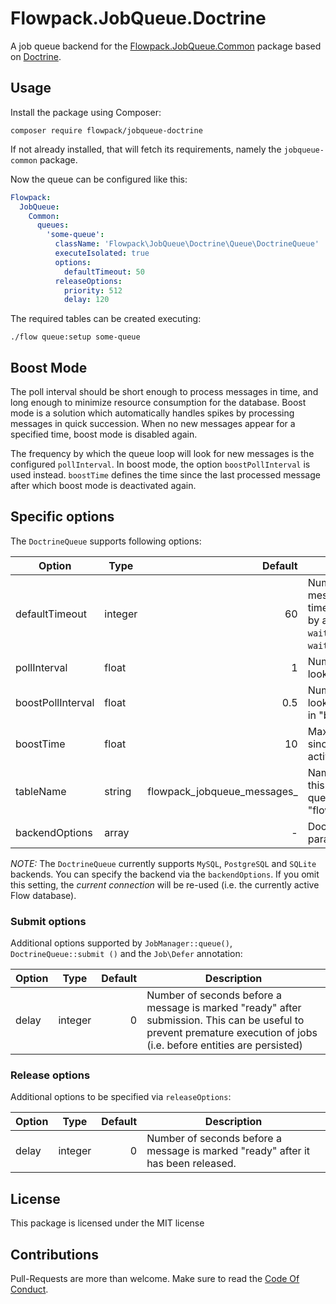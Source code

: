 # Flowpack.JobQueue.Doctrine

A job queue backend for the [Flowpack.JobQueue.Common](https://github.com/Flowpack/jobqueue-common) package based on [Doctrine](http://www.doctrine-project.org/).

## Usage

Install the package using Composer:

```
composer require flowpack/jobqueue-doctrine
```

If not already installed, that will fetch its requirements, namely the 
`jobqueue-common` package.

Now the queue can be configured like this:

```yaml
Flowpack:
  JobQueue:
    Common:
      queues:
        'some-queue':
          className: 'Flowpack\JobQueue\Doctrine\Queue\DoctrineQueue'
          executeIsolated: true
          options:
            defaultTimeout: 50
          releaseOptions:
            priority: 512
            delay: 120
```

The required tables can be created executing:

```
./flow queue:setup some-queue
```

## Boost Mode

The poll interval should be short enough to process messages in time, and long
enough to minimize resource consumption for the database. Boost mode is a 
solution which automatically handles spikes by processing messages in quick 
succession. When no new messages appear for a specified time, boost mode is
disabled again.

The frequency by which the queue loop will look for new messages is the 
configured `pollInterval`. In boost mode, the option `boostPollInterval` is 
used instead. `boostTime` defines the time since the last processed message 
after which boost mode is deactivated again.

## Specific options

The `DoctrineQueue` supports following options:

| Option            | Type    |                                 Default | Description                                                                                                                                                             |
|-------------------|---------|----------------------------------------:|-------------------------------------------------------------------------------------------------------------------------------------------------------------------------|
| defaultTimeout    | integer |                                      60 | Number of seconds new messages are waited for before a timeout occurs, this is overridden by a "timeout" argument in the `waitAndTake()` and `waitAndReserve()` methods |
| pollInterval      | float   |                                       1 | Number of seconds between SQL lookups for new messages                                                                                                                  |
| boostPollInterval | float   |                                     0.5 | Number of seconds between SQL lookups for new messages when in "boost mode"                                                                                             |
| boostTime         | float   |                                      10 | Maximum number of seconds since last processed message to activate "boost mode"                                                                                         |
| tableName         | string  | flowpack_jobqueue_messages_<queue-name> | Name of the database table for this queue. By default this is the queue name prefixed with "flowpack_jobqueue_messages_"                                                |
| backendOptions    | array   |                                       - | Doctrine-specific connection params (see [Doctrine reference](http://doctrine-orm.readthedocs.io/projects/doctrine-dbal/en/latest/reference/configuration.html))        |

*NOTE:* The `DoctrineQueue` currently supports `MySQL`, `PostgreSQL` and 
`SQLite` backends. You can specify the backend via the `backendOptions`. If 
you omit this setting, the *current connection* will be re-used (i.e. the 
currently active Flow database).

### Submit options

Additional options supported by `JobManager::queue()`, `DoctrineQueue::submit
()` and the `Job\Defer` annotation:

| Option | Type    | Default | Description                                                                                                                                                           |
|--------|---------|--------:|-----------------------------------------------------------------------------------------------------------------------------------------------------------------------|
| delay  | integer |       0 | Number of seconds before a message is marked "ready" after submission. This can be useful to prevent premature execution of jobs (i.e. before entities are persisted) |

### Release options

Additional options to be specified via `releaseOptions`: 

| Option | Type    | Default | Description                                                                      |
|--------|---------|--------:|----------------------------------------------------------------------------------|
| delay  | integer |       0 | Number of seconds before a message is marked "ready" after it has been released. |

## License

This package is licensed under the MIT license

## Contributions

Pull-Requests are more than welcome. Make sure to read the [Code Of Conduct](CodeOfConduct.rst).
